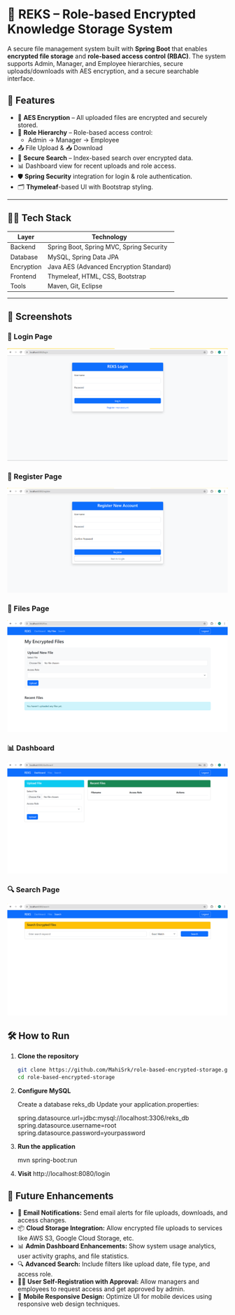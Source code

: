 # 🔐 REKS – Role-based Encrypted Knowledge Storage System 

A secure file management system built with **Spring Boot** that enables **encrypted file storage** and **role-based access control (RBAC)**. The system supports Admin, Manager, and Employee hierarchies, secure uploads/downloads with AES encryption, and a secure searchable interface.

## 🚀 Features

- 🔐 **AES Encryption** – All uploaded files are encrypted and securely stored.
- 👥 **Role Hierarchy** – Role-based access control:
  - Admin → Manager → Employee
- 📤 File Upload & 📥 Download
- 🔎 **Secure Search** – Index-based search over encrypted data.
- 📊 Dashboard view for recent uploads and role access.
- 🛡️ **Spring Security** integration for login & role authentication.
- 🗂️ **Thymeleaf**-based UI with Bootstrap styling.

---

## 🧑‍💻 Tech Stack

| Layer         | Technology                             |
|---------------|-----------------------------------------|
| Backend       | Spring Boot, Spring MVC, Spring Security |
| Database      | MySQL, Spring Data JPA                  |
| Encryption    | Java AES (Advanced Encryption Standard) |
| Frontend      | Thymeleaf, HTML, CSS, Bootstrap         |
| Tools         | Maven, Git, Eclipse          |

---

## 📸 Screenshots

### 🔐 Login Page
![Login Page](https://github.com/MahiSrk/role-based-encrypted-storage/blob/master/Screenshots/login.png)

### 📝 Register Page
![Register Page](https://github.com/MahiSrk/role-based-encrypted-storage/blob/master/Screenshots/register.png)

### 📂 Files Page
![Files Page](https://github.com/MahiSrk/role-based-encrypted-storage/blob/master/Screenshots/files.png)

### 📊 Dashboard
![Dashboard](https://github.com/MahiSrk/role-based-encrypted-storage/blob/master/Screenshots/dashboard.png)

### 🔍 Search Page
![Search Page](https://github.com/MahiSrk/role-based-encrypted-storage/blob/master/Screenshots/search.png)


## 🛠️ How to Run

1. **Clone the repository**

   ```bash
   git clone https://github.com/MahiSrk/role-based-encrypted-storage.git
   cd role-based-encrypted-storage
2. **Configure MySQL**
      
      Create a database reks_db
      Update your application.properties:
      
      spring.datasource.url=jdbc:mysql://localhost:3306/reks_db
      spring.datasource.username=root
      spring.datasource.password=yourpassword

3. **Run the application**

      mvn spring-boot:run

4. **Visit**
     http://localhost:8080/login

## 🚀 Future Enhancements

- 📩 **Email Notifications:** Send email alerts for file uploads, downloads, and access changes.
- 📦 **Cloud Storage Integration:** Allow encrypted file uploads to services like AWS S3, Google Cloud Storage, etc.
- 📊 **Admin Dashboard Enhancements:** Show system usage analytics, user activity graphs, and file statistics.
- 🔍 **Advanced Search:** Include filters like upload date, file type, and access role.
- 🧑‍💼 **User Self-Registration with Approval:** Allow managers and employees to request access and get approved by admin.
- 📱 **Mobile Responsive Design:** Optimize UI for mobile devices using responsive web design techniques.


